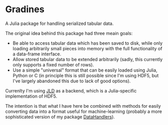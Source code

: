 # Gradines

A Julia package for handling serialized tabular data.

The original idea behind this package had three meain goals:
- Be able to access tabular data which has been saved to disk, while only loading arbitrarily small pieces into memory with the full functionality of a
    data-frame interface.
- Allow stored tabular data to be extended arbitrarily (sadly, this currently only supports a fixed number of rows).
- Use a simple "universal" format that can be easily loaded using Julia, Python or C (in principle this is still possible since I'm using HDF5, but I've largely
    abandoned this due to lack of good options).

Currenlty I'm using [JLD](https://github.com/JuliaIO/JLD) as a backend, which is a Julia-specific implementation of HDF5.

The intention is that what I have here be combined with methods for easily converting data into a format useful for machine-learning (probably a more
sophisticated version of my package [DataHandlers](https://github.com/ExpandingMan/DataHandlers)).

